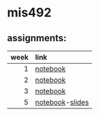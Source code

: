 # mis492
## assignments:

|  week  |      link                   |
|-------:|:----------------------------|
|   1    |[notebook](assignment1.ipynb)|
|   2    |[notebook](assignment2.ipynb)|
|   3    |[notebook](assignment3.ipynb)|
|   5    |[notebook](week5_hw.ipynb)-[slides](week5_hw.slides)|